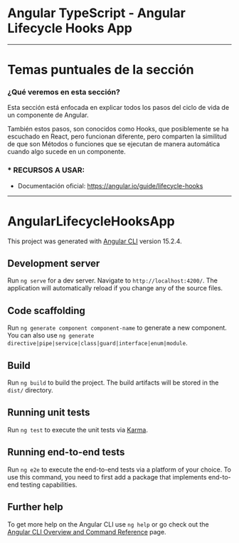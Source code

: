 # Angular TypeScript - Angular Lifecycle Hooks App

---

# Temas puntuales de la sección

### ¿Qué veremos en esta sección?

Esta sección está enfocada en explicar todos los pasos del ciclo de vida de un componente de Angular.

También estos pasos, son conocidos como Hooks, que posiblemente se ha escuchado en React, pero funcionan diferente, pero comparten la similitud de que son Métodos o funciones que se ejecutan de manera automática cuando algo sucede en un componente.

### \* RECURSOS A USAR:

- Documentación oficial: https://angular.io/guide/lifecycle-hooks

---

# AngularLifecycleHooksApp

This project was generated with [Angular CLI](https://github.com/angular/angular-cli) version 15.2.4.

## Development server

Run `ng serve` for a dev server. Navigate to `http://localhost:4200/`. The application will automatically reload if you change any of the source files.

## Code scaffolding

Run `ng generate component component-name` to generate a new component. You can also use `ng generate directive|pipe|service|class|guard|interface|enum|module`.

## Build

Run `ng build` to build the project. The build artifacts will be stored in the `dist/` directory.

## Running unit tests

Run `ng test` to execute the unit tests via [Karma](https://karma-runner.github.io).

## Running end-to-end tests

Run `ng e2e` to execute the end-to-end tests via a platform of your choice. To use this command, you need to first add a package that implements end-to-end testing capabilities.

## Further help

To get more help on the Angular CLI use `ng help` or go check out the [Angular CLI Overview and Command Reference](https://angular.io/cli) page.

